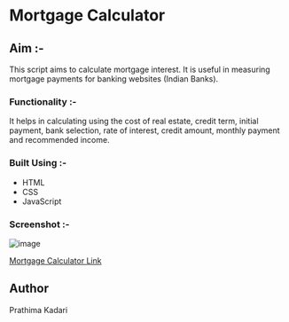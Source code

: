 # Mortgage Calculator

## Aim :- 

This script aims to calculate mortgage interest. It is useful in measuring mortgage payments for banking websites (Indian Banks).


### Functionality :-

It helps in calculating using the cost of real estate, credit term, initial payment, bank selection, rate of interest, credit amount, monthly payment and recommended income.


### Built Using :-

- HTML
- CSS
- JavaScript


### Screenshot :-

![image](https://github.com/prathimacode-hub/CalcHub/blob/main/Calculators/Mortgage_Calculator/screenshot/Mortgage%20Calculator.png)

[Mortgage Calculator Link](https://github.com/prathimacode-hub/CalcHub/tree/main/Calculators/Mortgage_Calculator/index.html)


## Author

Prathima Kadari
